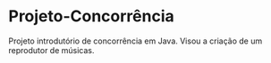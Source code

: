 # Projeto-Concorrência
Projeto introdutório de concorrência em Java.
Visou a criação de um reprodutor de músicas.
